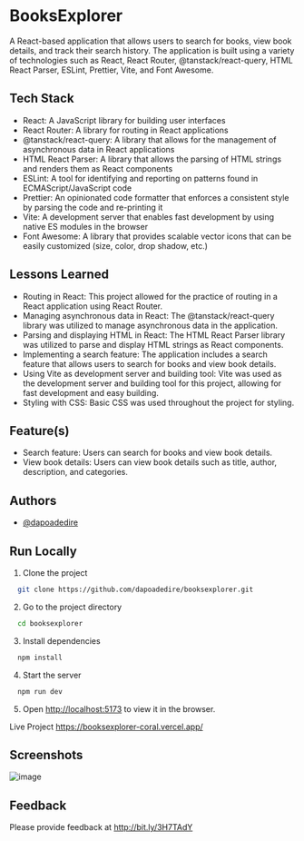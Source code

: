 # BooksExplorer

A React-based application that allows users to search for books, view book details, and track their search history. The application is built using a variety of technologies such as React, React Router, @tanstack/react-query, HTML React Parser, ESLint, Prettier, Vite, and Font Awesome.

## Tech Stack
- React: A JavaScript library for building user interfaces
- React Router: A library for routing in React applications
- @tanstack/react-query: A library that allows for the management of asynchronous data in React applications
- HTML React Parser: A library that allows the parsing of HTML strings and renders them as React components
- ESLint: A tool for identifying and reporting on patterns found in ECMAScript/JavaScript code
- Prettier: An opinionated code formatter that enforces a consistent style by parsing the code and re-printing it
- Vite: A development server that enables fast development by using native ES modules in the browser
- Font Awesome: A library that provides scalable vector icons that can be easily customized (size, color, drop shadow, etc.)

## Lessons Learned
- Routing in React: This project allowed for the practice of routing in a React application using React Router.
- Managing asynchronous data in React: The @tanstack/react-query library was utilized to manage asynchronous data in the application.
- Parsing and displaying HTML in React: The HTML React Parser library was utilized to parse and display HTML strings as React components.
- Implementing a search feature: The application includes a search feature that allows users to search for books and view book details.
- Using Vite as development server and building tool: Vite was used as the development server and building tool for this project, allowing for fast development and easy building.
- Styling with CSS: Basic CSS was used throughout the project for styling.

## Feature(s)

- Search feature: Users can search for books and view book details.
- View book details: Users can view book details such as title, author, description, and categories.





## Authors

- [@dapoadedire](https://www.github.com/dapoadedire)

## Run Locally

1. Clone the project

```bash
  git clone https://github.com/dapoadedire/booksexplorer.git
```

2. Go to the project directory

```bash
  cd booksexplorer
```

3. Install dependencies

```bash
  npm install
```

4. Start the server

```bash
  npm run dev
```

5. Open <http://localhost:5173> to view it in the browser.

Live Project
<https://booksexplorer-coral.vercel.app/>

## Screenshots

![image](https://user-images.githubusercontent.com/95668340/212994704-95dd2d0e-089c-4541-873c-49252e79855f.png)

## Feedback

Please provide feedback at <http://bit.ly/3H7TAdY>
